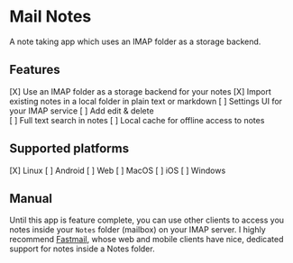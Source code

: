 # Mail Notes

A note taking app which uses an IMAP folder as a storage backend. 

## Features

[X] Use an IMAP folder as a storage backend for your notes
[X] Import existing notes in a local folder in plain text or markdown
[ ] Settings UI for your IMAP service
[ ] Add edit & delete  
[ ] Full text search in notes
[ ] Local cache for offline access to notes

## Supported platforms

[X] Linux
[ ] Android
[ ] Web
[ ] MacOS
[ ] iOS
[ ] Windows

## Manual

Until this app is feature complete, you can use other clients to access you notes inside your `Notes` folder (mailbox) on your IMAP server. I highly recommend [Fastmail](https://www.fastmail.com/), whose web and mobile clients have nice, dedicated support for notes inside a Notes folder.

